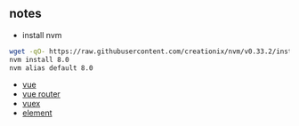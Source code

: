 notes
---

* install nvm
```bash
wget -qO- https://raw.githubusercontent.com/creationix/nvm/v0.33.2/install.sh | zsh
nvm install 8.0
nvm alias default 8.0
```

- [vue](https://vuejs.org/v2/guide/)
- [vue router](https://router.vuejs.org/en/)
- [vuex](https://vuex.vuejs.org/en/)
- [element](http://element.eleme.io/#/en-US/component/installation)
